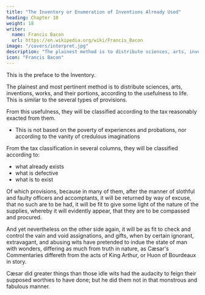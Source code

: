 ```yaml
---
title: "The Inventory or Enumeration of Inventions Already Used"
heading: Chapter 10
weight: 18
writer:
  name: Francis Bacon
  url: https://en.wikipedia.org/wiki/Francis_Bacon
image: "/covers/interpret.jpg"
description: "The plainest method is to distribute sciences, arts, inventions, works, and their portions, according to their usefulness to life"
icon: "Francis Bacon"
---
```



This is the preface to the Inventory.

The plainest and most pertinent method is to distribute sciences, arts, inventions, works, and their portions, according to the usefulness to life. This is similar to the several types of provisions.

From this usefulness, they will be classified according to the tax reasonably exacted from them.
- This is not based on the poverty of experiences and probations, nor according to the vanity of credulous imaginations

From the tax classification in several columns, they will be classified according to:
- what already exists  
- what is defective
- what is to exist

Of which provisions, because in many of them, after the manner of slothful and faulty officers and accomptants, it will be returned by way of excuse, that no such are to be had, it will be fit to give some light of the nature of the supplies, whereby it will evidently appear, that they are to be compassed and procured. 

And yet nevertheless on the other side again, it will be as fit to check and control the vain and void assignations, and gifts, when by certain ignorant, extravagant, and abusing wits have pretended to indue the state of man with wonders, differing as much from truth in nature, as Cæsar's Commentaries differeth from the acts of King Arthur, or Huon of Bourdeaux in story.

Cæsar did greater things than those idle wits had the audacity to feign their supposed worthies to have done; but he did them not in that monstrous and fabulous manner.
